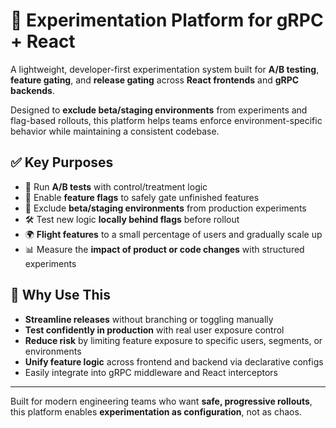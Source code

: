 # 🚀 Experimentation Platform for gRPC + React

A lightweight, developer-first experimentation system built for **A/B testing**, **feature gating**, and **release gating** across **React frontends** and **gRPC backends**.

Designed to **exclude beta/staging environments** from experiments and flag-based rollouts, this platform helps teams enforce environment-specific behavior while maintaining a consistent codebase.

## ✅ Key Purposes

- 🔬 Run **A/B tests** with control/treatment logic
- 🚦 Enable **feature flags** to safely gate unfinished features
- 🧪 Exclude **beta/staging environments** from production experiments
- 🛠️ Test new logic **locally behind flags** before rollout
- 🌍 **Flight features** to a small percentage of users and gradually scale up
- 📊 Measure the **impact of product or code changes** with structured experiments

## 🎯 Why Use This

- **Streamline releases** without branching or toggling manually
- **Test confidently in production** with real user exposure control
- **Reduce risk** by limiting feature exposure to specific users, segments, or environments
- **Unify feature logic** across frontend and backend via declarative configs
- Easily integrate into gRPC middleware and React interceptors

---

Built for modern engineering teams who want **safe, progressive rollouts**, this platform enables **experimentation as configuration**, not as chaos.

